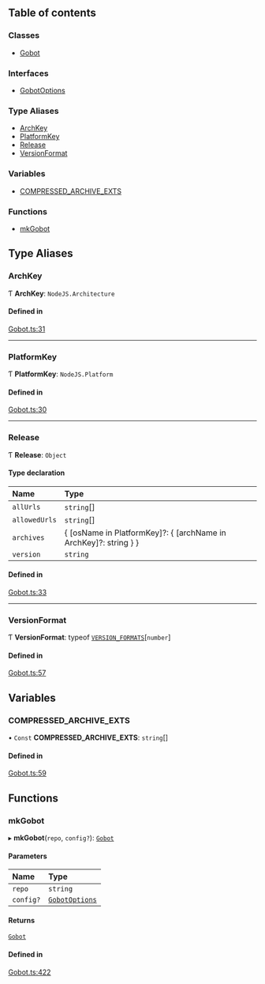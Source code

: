 ## Table of contents

### Classes

- [Gobot](../classes/Gobot.Gobot.md)

### Interfaces

- [GobotOptions](../interfaces/Gobot.GobotOptions.md)

### Type Aliases

- [ArchKey](Gobot.md#archkey)
- [PlatformKey](Gobot.md#platformkey)
- [Release](Gobot.md#release)
- [VersionFormat](Gobot.md#versionformat)

### Variables

- [COMPRESSED_ARCHIVE_EXTS](Gobot.md#compressed_archive_exts)

### Functions

- [mkGobot](Gobot.md#mkgobot)

## Type Aliases

### ArchKey

Ƭ **ArchKey**: `NodeJS.Architecture`

#### Defined in

[Gobot.ts:31](https://github.com/benallfree/gobot/blob/v1.0.0-alpha.33/src/Gobot.ts#L31)

---

### PlatformKey

Ƭ **PlatformKey**: `NodeJS.Platform`

#### Defined in

[Gobot.ts:30](https://github.com/benallfree/gobot/blob/v1.0.0-alpha.33/src/Gobot.ts#L30)

---

### Release

Ƭ **Release**: `Object`

#### Type declaration

| Name          | Type                                                               |
| :------------ | :----------------------------------------------------------------- |
| `allUrls`     | `string`[]                                                         |
| `allowedUrls` | `string`[]                                                         |
| `archives`    | \{ [osName in PlatformKey]?: \{ [archName in ArchKey]?: string } } |
| `version`     | `string`                                                           |

#### Defined in

[Gobot.ts:33](https://github.com/benallfree/gobot/blob/v1.0.0-alpha.33/src/Gobot.ts#L33)

---

### VersionFormat

Ƭ **VersionFormat**: typeof [`VERSION_FORMATS`](../classes/Gobot.Gobot.md#version_formats)[`number`]

#### Defined in

[Gobot.ts:57](https://github.com/benallfree/gobot/blob/v1.0.0-alpha.33/src/Gobot.ts#L57)

## Variables

### COMPRESSED_ARCHIVE_EXTS

• `Const` **COMPRESSED_ARCHIVE_EXTS**: `string`[]

#### Defined in

[Gobot.ts:59](https://github.com/benallfree/gobot/blob/v1.0.0-alpha.33/src/Gobot.ts#L59)

## Functions

### mkGobot

▸ **mkGobot**(`repo`, `config?`): [`Gobot`](../classes/Gobot.Gobot.md)

#### Parameters

| Name      | Type                                                  |
| :-------- | :---------------------------------------------------- |
| `repo`    | `string`                                              |
| `config?` | [`GobotOptions`](../interfaces/Gobot.GobotOptions.md) |

#### Returns

[`Gobot`](../classes/Gobot.Gobot.md)

#### Defined in

[Gobot.ts:422](https://github.com/benallfree/gobot/blob/v1.0.0-alpha.33/src/Gobot.ts#L422)
